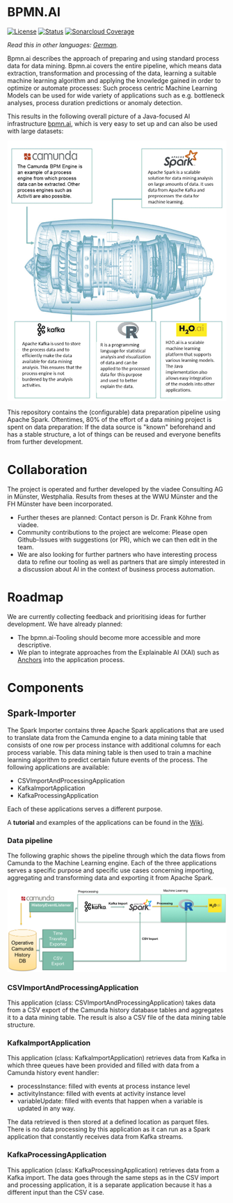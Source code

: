 

# BPMN.AI

[![License](https://img.shields.io/badge/License-BSD%203--Clause-blue.svg)](https://opensource.org/licenses/BSD-3-Clause)
[![Status](https://travis-ci.org/viadee/bpmn.ai.svg?branch=master)](https://travis-ci.org/viadee/bpmn.ai/branches "See test builds")
[![Sonarcloud Coverage](https://sonarcloud.io/api/project_badges/measure?project=de.viadee:spark-importer&metric=coverage)](https://sonarcloud.io/dashboard?id=de.viadee:spark-importer)

*Read this in other languages: [German](README.de.md).*

Bpmn.ai describes the approach of preparing and using standard process data for data mining. Bpmn.ai covers the entire pipeline, which means data extraction, transformation and processing of the data, learning a suitable machine learning algorithm and applying the knowledge gained in order to optimize or automate processes: Such process centric Machine Learning Models can be used for wide variety of applications such as e.g. bottleneck analyses, process duration predictions or anomaly detection.

This results in the following overall picture of a Java-focused AI infrastructure [bpmn.ai](https://www.viadee.de/bpmnai), which is very easy to set up and can also be used with large datasets:

![](./spark-importer/doc/Pipeline.en.png)

This repository contains the (configurable) data preparation pipeline using Apache Spark. Oftentimes, 80% of the effort of a data mining project is spent on data preparation: If the data source is "known" beforehand and has a stable structure, a lot of things can be reused and everyone benefits from further development.

# Collaboration

The project is operated and further developed by the viadee Consulting AG in Münster, Westphalia. Results from theses at the WWU Münster and the FH Münster have been incorporated.

* Further theses are planned: Contact person is Dr. Frank Köhne from viadee.
* Community contributions to the project are welcome: Please open Github-Issues with suggestions (or PR), which we can then edit in the team.
* We are also looking for further partners who have interesting process data to refine our tooling as well as partners that are simply interested in a discussion about AI in the context of business process automation.

# Roadmap
We are currently collecting feedback and prioritising ideas for further development. We have already planned:
* The bpmn.ai-Tooling should become more accessible and more descriptive.
* We plan to integrate approaches from the Explainable AI (XAI) such as [Anchors](https://github.com/viadee/javaAnchorExplainer) into the application process.

# Components

## Spark-Importer

The Spark Importer contains three Apache Spark applications that are used to translate data from the Camunda engine to a data mining table that consists of one row per process instance with additional columns for each process variable. This data mining table is then used to train a machine learning algorithm to predict certain future events of the process.
The following applications are available:

* CSVImportAndProcessingApplication
* KafkaImportApplication
* KafkaProcessingApplication

Each of these applications serves a different purpose.

A **tutorial** and examples of the applications can be found in the [Wiki](https://github.com/viadee/bpmn.ai/wiki/Tutorial-for-Spark-Importer).

### Data pipeline

The following graphic shows the pipeline through which the data flows from Camunda to the Machine Learning engine. Each of the three applications serves a specific purpose and specific use cases concerning importing, aggregating and transforming data and exporting it from Apache Spark.

![alt text](./spark-importer/doc/SparkImporterApplicationFlow.png "SparkImporterCSVApplication Pipeline")

### CSVImportAndProcessingApplication

This application (class: CSVImportAndProcessingApplication) takes data from a CSV export of the Camunda history database tables and aggregates it to a data mining table. The result is also a CSV file of the data mining table structure.

### KafkaImportApplication

This application (class: KafkaImportApplication) retrieves data from Kafka in which three queues have been provided and filled with data from a Camunda history event handler:

* processInstance: filled with events at process instance level
* activityInstance: filled with events at activity instance level
* variableUpdate: filled with events that happen when a variable is updated in any way.

The data retrieved is then stored at a defined location as parquet files. There is no data processing by this application as it can run as a Spark application that constantly receives data from Kafka streams.

### KafkaProcessingApplication

This application (class: KafkaProcessingApplication) retrieves data from a Kafka import. The data goes through the same steps as in the CSV import and processing application, it is a separate application because it has a different input than the CSV case.

